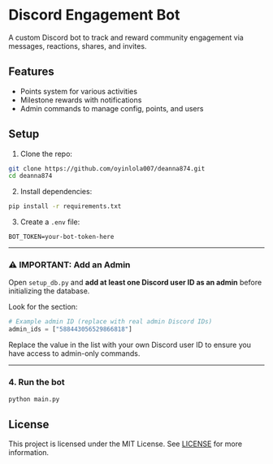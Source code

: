 # Discord Engagement Bot

A custom Discord bot to track and reward community engagement via messages, reactions, shares, and invites.

## Features
- Points system for various activities
- Milestone rewards with notifications
- Admin commands to manage config, points, and users

## Setup

1. Clone the repo:
```bash
git clone https://github.com/oyinlola007/deanna874.git
cd deanna874
```

2. Install dependencies:
```bash
pip install -r requirements.txt
```

3. Create a `.env` file:
```
BOT_TOKEN=your-bot-token-here
```

---

### ⚠️ IMPORTANT: Add an Admin
Open `setup_db.py` and **add at least one Discord user ID as an admin** before initializing the database.

Look for the section:
```python
# Example admin ID (replace with real admin Discord IDs)
admin_ids = ["588443056529866818"]
```
Replace the value in the list with your own Discord user ID to ensure you have access to admin-only commands.

---

### 4. Run the bot
```bash
python main.py
```

## License
This project is licensed under the MIT License. See [LICENSE](LICENSE) for more information.